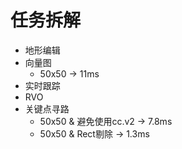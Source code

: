 # 任务拆解

* 地形编辑
* 向量图
    * 50x50 -> 11ms
* 实时跟踪
* RVO
* 关键点寻路
    * 50x50 & 避免使用cc.v2 -> 7.8ms
    * 50x50 & Rect剔除 -> 1.3ms